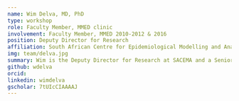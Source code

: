 ```yaml
---
name: Wim Delva, MD, PhD
type: workshop
role: Faculty Member, MMED clinic
involvement: Faculty Member, MMED 2010-2012 & 2016
position: Deputy Director for Research
affiliation: South African Centre for Epidemiological Modelling and Analysis ([SACEMA](http://www.sacema.org/ "SACEMA"))<br>Stellenbosch University, Stellenbosch, Western Cape, South Africa
img: team/delva.jpg
summary: Wim is the Deputy Director for Research at SACEMA and a Senior Lecturer of Mathematics at Stellenbosch University. He was on the faculty of the inaugural MMED clinic in 2010 and has been on the Workshop Faculty since the ICI3D Program started in 2012.
github: wdelva
orcid:
linkedin: wimdelva
gscholar: 7tUIcCIAAAAJ
---
```

